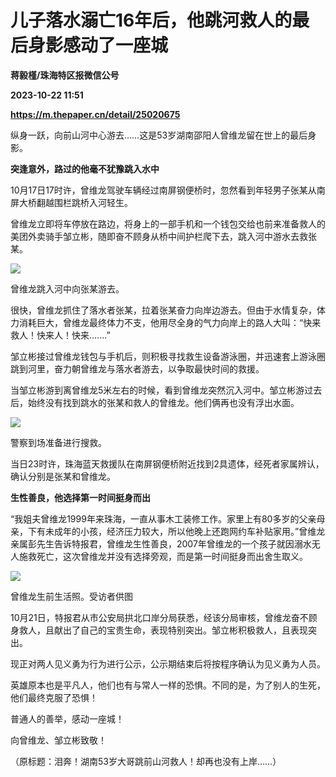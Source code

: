# 儿子落水溺亡16年后，他跳河救人的最后身影感动了一座城
**蒋毅槿/珠海特区报微信公号**

**2023-10-22 11:51**

**https://m.thepaper.cn/detail/25020675**

纵身一跃，向前山河中心游去……这是53岁湖南邵阳人曾维龙留在世上的最后身影。

**突逢意外，路过的他毫不犹豫跳入水中**

10月17日17时许，曾维龙驾驶车辆经过南屏钢便桥时，忽然看到年轻男子张某从南屏大桥翻越围栏跳桥入河轻生。

曾维龙立即将车停放在路边，将身上的一部手机和一个钱包交给也前来准备救人的美团外卖骑手邹立彬，随即奋不顾身从桥中间护栏爬下去，跳入河中游水去救张某。

![](https://imagecloud.thepaper.cn/thepaper/image/275/162/664.gif)

曾维龙跳入河中向张某游去。

很快，曾维龙抓住了落水者张某，拉着张某奋力向岸边游去。但由于水情复杂，体力消耗巨大，曾维龙最终体力不支，他用尽全身的气力向岸上的路人大叫：“快来救人！快来人！快来.......”

邹立彬接过曾维龙钱包与手机后，则积极寻找救生设备游泳圈，并迅速套上游泳圈跳到河里，奋力朝曾维龙与落水者游去，以争取最快时间的救援。

当邹立彬游到离曾维龙5米左右的时候，看到曾维龙突然沉入河中。邹立彬游过去后，始终没有找到跳水的张某和救人的曾维龙。他们俩再也没有浮出水面。

![](https://imagecloud.thepaper.cn/thepaper/image/275/162/665.gif)

警察到场准备进行搜救。

当日23时许，珠海蓝天救援队在南屏钢便桥附近找到2具遗体，经死者家属辨认，确认分别是张某和曾维龙。

**生性善良，他选择第一时间挺身而出**

“我姐夫曾维龙1999年来珠海，一直从事木工装修工作。家里上有80多岁的父亲母亲，下有未成年的小孩，经济压力较大，所以他晚上还跑网约车补贴家用。”曾维龙亲属彭先生告诉特报君，曾维龙生性善良，2007年曾维龙的一个孩子就因溺水无人施救死亡，这次曾维龙并没有选择旁观，而是第一时间挺身而出舍生取义。

![](https://imagecloud.thepaper.cn/thepaper/image/275/162/666.jpg)

曾维龙生前生活照。受访者供图

10月21日，特报君从市公安局拱北口岸分局获悉，经该分局审核，曾维龙奋不顾身救人，且献出了自己的宝贵生命，表现特别突出。邹立彬积极救人，且表现突出。

现正对两人见义勇为行为进行公示，公示期结束后将按程序确认为见义勇为人员。

英雄原本也是平凡人，他们也有与常人一样的恐惧。不同的是，为了别人的生死，他们最终克服了恐惧！

普通人的善举，感动一座城！

向曾维龙、邹立彬致敬！

（原标题：泪奔！湖南53岁大哥跳前山河救人！却再也没有上岸……）